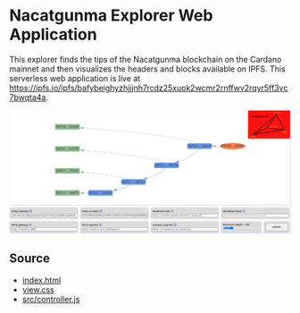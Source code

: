 # Nacatgunma Explorer Web Application

This explorer finds the tips of the Nacatgunma blockchain on the Cardano mainnet and then visualizes the headers and blocks available on IPFS. This serverless web application is live at https://ipfs.io/ipfs/bafybeighyzhjjjnh7rcdz25xuok2wcmr2rnffwv2rqyr5ff3vc7bwqta4a.

![Screenshot of Nacatgunma explorer](webapp-screenshot.png)


## Source

- [index.html](index.html)
- [view.css](view.css)
- [src/controller.js](src/controller.js)
